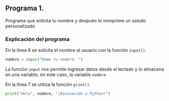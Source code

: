 ## Programa 1.
Programa que solicita tu nombre y después te immprime un saludo personalizado
### Explicación del programa
En la línea 6 se solicita el nombre al usuario con la función `input()`.

``` Python
nombre = input("Dame tu nombre: ")
```

La función `input` nos permite ingresar datos desde el teclado y lo almacena en una variable, en este caso, la variable `nombre`

En la línea 7 se utiliza la función `print()`

``` Python
print("Hola", nombre, "¡Bienvenido a Python!")
```

